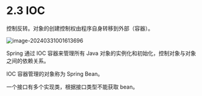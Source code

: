 # 2.3 IOC

控制反转。对象的创建控制权由程序自身转移到外部（容器）。

![image-20240331001613696](https://csnotes.oss-cn-beijing.aliyuncs.com/photos/image-20240331001613696.png)

Spring 通过 IOC 容器来管理所有 Java 对象的实例化和初始化，控制对象与对象之间的依赖关系。

IOC 容器管理的对象称为 Spring Bean。

一个接口有多个实现类，根据接口类型不能获取 bean。